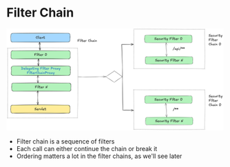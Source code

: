# Filter Chain

![alt text](image-1.png)

- Filter chain is a sequence of filters
- Each call can either continue the chain or break it
- Ordering matters a lot in the filter chains, as we'll see later